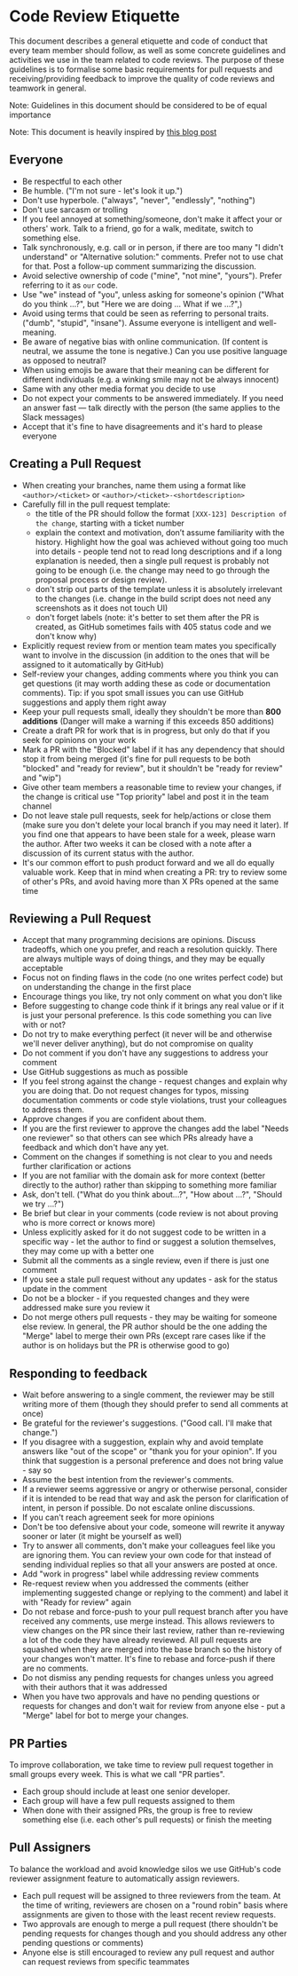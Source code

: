 Code Review Etiquette
===========

This document describes a general etiquette and code of conduct that every team member should follow, as well as some concrete guidelines and activities we use in the team related to code reviews.
The purpose of these guidelines is to formalise some basic requirements for pull requests and receiving/providing feedback to improve the quality of code reviews and teamwork in general.

Note: Guidelines in this document should be considered to be of equal importance

Note: This document is heavily inspired by [this blog post](https://github.blog/2015-01-21-how-to-write-the-perfect-pull-request/)

Everyone
--------

* Be respectful to each other
* Be humble. ("I'm not sure - let's look it up.")
* Don't use hyperbole. ("always", "never", "endlessly", "nothing")
* Don't use sarcasm or trolling
* If you feel annoyed at something/someone, don't make it affect your or others' work. Talk to a friend, go for a walk, meditate, switch to something else.
* Talk synchronously, e.g. call or in person, if there are too many "I didn't understand" or "Alternative solution:" comments. Prefer not to use chat for that. Post a follow-up
  comment summarizing the discussion.
* Avoid selective ownership of code ("mine", "not mine", "yours"). Prefer referring to it as `our` code.
* Use "we" instead of "you", unless asking for someone's opinion ("What do you think ...?", but "Here we are doing ... What if we ...?",)
* Avoid using terms that could be seen as referring to personal traits. ("dumb",
  "stupid", "insane"). Assume everyone is intelligent and well-meaning.
* Be aware of negative bias with online communication. (If content is neutral, we assume the tone is negative.) Can you use positive language as opposed to neutral?
* When using emojis be aware that their meaning can be different for different individuals (e.g. a winking smile may not be always innocent)
* Same with any other media format you decide to use
* Do not expect your comments to be answered immediately. If you need an answer fast — talk directly with the person (the same applies to the Slack messages)
* Accept that it's fine to have disagreements and it's hard to please everyone


Creating a Pull Request
--------

* When creating your branches, name them using a format like `<author>/<ticket>` or `<author>/<ticket>-<shortdescription>`
* Carefully fill in the pull request template:
	* the title of the PR should follow the format `[XXX-123] Description of the change`, starting with a ticket number
	* explain the context and motivation, don’t assume familiarity with the history. Highlight how the goal was achieved without going too much into details - people tend not to read long descriptions and if a long explanation is needed, then a single pull request is probably not going to be enough (i.e. the change may need to go through the proposal process or design review). 
	* don't strip out parts of the template unless it is absolutely irrelevant to the changes (i.e. change in the build script does not need any screenshots as it does not touch UI)
	* don't forget labels (note: it's better to set them after the PR is created, as GitHub sometimes fails with 405 status code and we don't know why)
* Explicitly request review from or mention team mates you specifically want to involve in the discussion (in addition to the ones that will be assigned to it automatically by GitHub)
* Self-review your changes, adding comments where you think you can get questions (it may worth adding these as code or documentation comments). Tip: if you spot small issues you can use GitHub suggestions and apply them right away
* Keep your pull requests small, ideally they shouldn't be more than **800 additions** (Danger will make a warning if this exceeds 850 additions)
* Create a draft PR for work that is in progress, but only do that if you seek for opinions on your work
* Mark a PR with the "Blocked" label if it has any dependency that should stop it from being merged (it's fine for pull requests to be both "blocked" and "ready for review", but it shouldn't be "ready for review" and "wip")
* Give other team members a reasonable time to review your changes, if the change is critical use "Top priority" label and post it in the team channel
* Do not leave stale pull requests, seek for help/actions or close them (make sure you don't delete your local branch if you may need it later). If you find one that appears to have been stale for a week, please warn the author. After two weeks it can be closed with a note after a discussion of its current status with the author.
* It's our common effort to push product forward and we all do equally valuable work. Keep that in mind when creating a PR: try to review some of other's PRs, and avoid having more than X PRs opened at the same time


Reviewing a Pull Request
--------

* Accept that many programming decisions are opinions. Discuss tradeoffs, which one
  you prefer, and reach a resolution quickly. There are always multiple ways of doing things, and they may be equally acceptable
* Focus not on finding flaws in the code (no one writes perfect code) but on understanding the change in the first place
* Encourage things you like, try not only comment on what you don't like
* Before suggesting to change code think if it brings any real value or if it is just your personal preference. Is this code something you can live with or not?
* Do not try to make everything perfect (it never will be and otherwise we'll never deliver anything), but do not compromise on quality
* Do not comment if you don't have any suggestions to address your comment
* Use GitHub suggestions as much as possible
* If you feel strong against the change - request changes and explain why you are doing that. Do not request changes for typos, missing documentation comments or code style violations, trust your colleagues to address them.
* Approve changes if you are confident about them. 
* If you are the first reviewer to approve the changes add the label "Needs one reviewer" so that others can see which PRs already have a feedback and which don't have any yet.
* Comment on the changes if something is not clear to you and needs further clarification or actions
* If you are not familiar with the domain ask for more context (better directly to the author) rather than skipping to something more familiar
* Ask, don't tell. ("What do you think about...?", "How about ...?", "Should we try ...?")
* Be brief but clear in your comments (code review is not about proving who is more correct or knows more)
* Unless explicitly asked for it do not suggest code to be written in a specific way - let the author to find or suggest a solution themselves, they may come up with a better one
* Submit all the comments as a single review, even if there is just one comment
* If you see a stale pull request without any updates - ask for the status update in the comment
* Do not be a blocker - if you requested changes and they were addressed make sure you review it
* Do not merge others pull requests - they may be waiting for someone else review. In general, the PR author should be the one adding the "Merge" label to merge their own PRs (except rare cases like if the author is on holidays but the PR is otherwise good to go)

Responding to feedback
-------------------------

* Wait before answering to a single comment, the reviewer may be still writing more of them (though they should prefer to send all comments at once)
* Be grateful for the reviewer's suggestions. ("Good call. I'll make that
  change.")
* If you disagree with a suggestion, explain why and avoid template answers like "out of the scope" or "thank you for your opinion". If you think that suggestion is a personal preference and does not bring value - say so
* Assume the best intention from the reviewer's comments.
* If a reviewer seems aggressive or angry or otherwise personal, consider if it is intended to be read that way and ask the person for clarification of intent, in person if possible. Do not escalate online discussions.
* If you can't reach agreement seek for more opinions
* Don't be too defensive about your code, someone will rewrite it anyway sooner or later (it might be yourself as well)
* Try to answer all comments, don't make your colleagues feel like you are ignoring them. You can review your own code for that instead of sending individual replies so that all your answers are posted at once.
* Add "work in progress" label while addressing review comments
* Re-request review when you addressed the comments (either implementing suggested change or replying to the comment) and label it with "Ready for review" again
* Do not rebase and force-push to your pull request branch after you have received any comments, use merge instead. This allows reviewers to view changes on the PR since their last review, rather than re-reviewing a lot of the code they have already reviewed. All pull requests are squashed when they are merged into the base branch so the history of your changes won't matter. It's fine to rebase and force-push if there are no comments.
* Do not dismiss any pending requests for changes unless you agreed with their authors that it was addressed
* When you have two approvals and have no pending questions or requests for changes and don't wait for review from anyone else - put a "Merge" label for bot to merge your changes.


PR Parties
--------

To improve collaboration, we take time to review pull request together in small groups every week. This is what we call "PR parties".

- Each group should include at least one senior developer. 
- Each group will have a few pull requests assigned to them
- When done with their assigned PRs, the group is free to review something else (i.e. each other's pull requests) or finish the meeting

Pull Assigners
--------

To balance the workload and avoid knowledge silos we use GitHub's code reviewer assignment feature to automatically assign reviewers.

- Each pull request will be assigned to three reviewers from the team. At the time of writing, reviewers are chosen on a "round robin" basis where assignments are given to those with the least recent review requests.
- Two approvals are enough to merge a pull request (there shouldn't be pending requests for changes though and you should address any other pending questions or comments)
- Anyone else is still encouraged to review any pull request and author can request reviews from specific teammates
